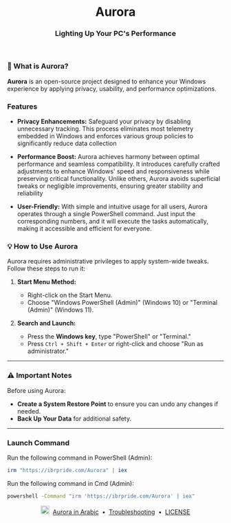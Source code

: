 <p align="center">

<h1 align="center">Aurora</h1>
<h3 align="center">Lighting Up Your PC's Performance</h3>
<br>

</p>

### 🤔 What is Aurora?

**Aurora** is an open-source project designed to enhance your Windows experience by applying privacy, usability, and performance optimizations.

### Features

- **Privacy Enhancements:** Safeguard your privacy by disabling unnecessary tracking. This process eliminates most telemetry embedded in Windows and enforces various group policies to significantly reduce data collection

- **Performance Boost:** Aurora achieves harmony between optimal performance and seamless compatibility. It introduces carefully crafted adjustments to enhance Windows' speed and responsiveness while preserving critical functionality. Unlike others, Aurora avoids superficial tweaks or negligible improvements, ensuring greater stability and reliability

- **User-Friendly:** With simple and intuitive usage for all users, Aurora operates through a single PowerShell command. Just input the corresponding numbers, and it will execute the tasks automatically, making it accessible and efficient for everyone.


### 💡 How to Use Aurora

Aurora requires administrative privileges to apply system-wide tweaks. Follow these steps to run it:

1. **Start Menu Method:**
   - Right-click on the Start Menu.
   - Choose "Windows PowerShell (Admin)" (Windows 10) or "Terminal (Admin)" (Windows 11).

2. **Search and Launch:**
   - Press the **Windows key**, type "PowerShell" or "Terminal."
   - Press `Ctrl + Shift + Enter` or right-click and choose "Run as administrator."

---

### ⚠️ Important Notes
Before using Aurora:
-  **Create a System Restore Point** to ensure you can undo any changes if needed.
-  **Back Up Your Data** for additional safety.

---

### Launch Command

Run the following command in PowerShell (Admin):

```powershell
irm "https://ibrpride.com/Aurora" | iex
```
Run the following command in Cmd (Admin):

```cmd
powershell -Command "irm 'https://ibrpride.com/Aurora' | iex"
```

<p align="center">
  <img src="https://upload.wikimedia.org/wikipedia/commons/0/0d/Flag_of_Saudi_Arabia.svg" alt="Saudi Flag" width="20" height="20">
  &nbsp;<a href="https://github.com/IBRHUB/Aurora/blob/main/README.ar.md">Aurora in Arabic</a>
  &nbsp;&bull;&nbsp;
  <a href="https://github.com/IBRHUB/Aurora/blob/main/Troubleshooting">Troubleshooting</a>
  &nbsp;&bull;&nbsp;
  <a href="https://github.com/IBRHUB/Aurora/blob/main/LICENSE">LICENSE</a>
</p>


